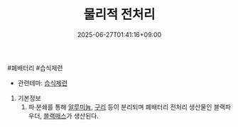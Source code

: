 ﻿---
title: "물리적 전처리"
date: 2025-06-27T01:41:16+09:00
lastmod: 2025-06-27T01:41:16+09:00
type: docs
sidebar:
  open: true
weight: 4
---
<div style="display:none">
  <meta property="article:published_time" content="2025-06-26T16:41:16Z" />
  <meta property="article:modified_time" content="2025-06-26T16:41:16Z" />
</div>
#폐배터리 #습식제련 

- 관련테마: [습식제련](/industry-study/습식제련/)

1. 기본정보
	1. 파∙분쇄를 통해 [알루미늄](/industry-study/2산업원자재-산업1비철금속-비철금속-귀금속알루미늄/), [구리](/industry-study/2산업원자재-산업1비철금속-비철금속-귀금속구리/) 등이 분리되며 폐배터리 전처리 생산물인 블랙파우더, [블랙매스](/industry-study/블랙매스/)가 생산된다.
